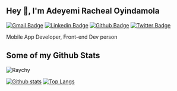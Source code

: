 ## Hey 👋, I'm Adeyemi Racheal Oyindamola
[![Gmail Badge](https://img.shields.io/badge/-Princessade33@gmail.com-c14438?style=flat&logo=Gmail&logoColor=white&link=mailto:Princessade33@gmail.com)](mailto:Princessade33@gmail.com) 
[![Linkedin Badge](https://img.shields.io/badge/-Cyberbizkit-0072b1?style=flat&logo=Linkedin&logoColor=white&link=https://www.linkedin.com/in/Cyberbizkit/)](https://www.linkedin.com/in/adeyemiracheal/) [![Github Badge](https://img.shields.io/badge/-Raychy-grey?style=flat&logo=github&logoColor=white&link=https://github.com/Raychy/)](https://www.github.com/Raychy/)
[![Twitter Badge](https://img.shields.io/badge/-Cyberbizkit-00acee?style=flat&logo=twitter&logoColor=white&link=https://twitter.com/Cyberbizkit/)](https://www.twitter.com/Cyberbizkit/)  <p align='left'>Mobile App Developer, Front-end Dev person</p>
## Some of my Github Stats
<p align=left> <img src=https://komarev.com/ghpvc/?username=Raychy alt=Raychy /> </p>

[![Github stats](https://github-readme-stats.vercel.app/api?username=Raychy&show_icons=true&include_all_commits=true)](https://github.com/Raychy/github-readme-stats)
[![Top Langs](https://github-readme-stats.vercel.app/api/top-langs/?username=Raychy&layout=compact)](https://github.com/Raychy/github-readme-stats)



